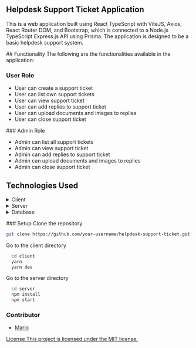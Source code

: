 <h2>Helpdesk Support Ticket Application</h2>

<div>This is a web application built using React TypeScript with ViteJS, Axios, React Router DOM, and Bootstrap, which is connected to a Node.js TypeScript Express.js API using Prisma. The application is designed to be a basic helpdesk support system.</div>

## Functionality
The following are the functionalities available in the application:

### User Role

- User can create a support ticket
- User can list own support tickets
- User can view support ticket
- User can add replies to support ticket
- User can upload documents and images to replies
- User can close support ticket

### Admin Role

- Admin can list all support tickets
- Admin can view support ticket
- Admin can add replies to support ticket
- Admin can upload documents and images to replies
- Admin can close support ticket

## Technologies Used

<details>
  <summary>Client</summary>
  <ul>
    <li><a href="https://vitejs.dev/guide/">
React TypeScript with ViteJS</a></li>
    <li><a href="https://axios-http.com/">
Axios</a></li>
    <li><a href="https://reactrouter.com/en/main">React Router</a></li>
    <li><a href="https://getbootstrap.com/">
Bootstrap</a></li>
    
    
  </ul>
</details>

<details>
  <summary>Server</summary>
  <ul>
    <li><a href="https://expressjs.com/">Express.js</a></li>
    <li><a href="https://nodejs.dev/">Node.js TypeScript</a></li>
    
  </ul>
</details>

<details>
<summary>Database</summary>
  <ul>
     <li><a href="https://www.prisma.io/">
Prisma</a></li>
    <li><a href="https://www.mysql.com/">Mysql</a></li>
  </ul>
</details>

### Setup
Clone the repository

```bash
git clone https://github.com/your-username/helpdesk-support-ticket.git
```

Go to the client directory

```bash
  cd client
  yarn
  yarn dev
```

Go to the server directory

```bash
  cd server
  npm install
  npm start
```

### Contributor

- [Mario](https://github.com/manzcode) <a href="https://github.com/manzcode">

License
This project is licensed under the MIT license.

```

```
